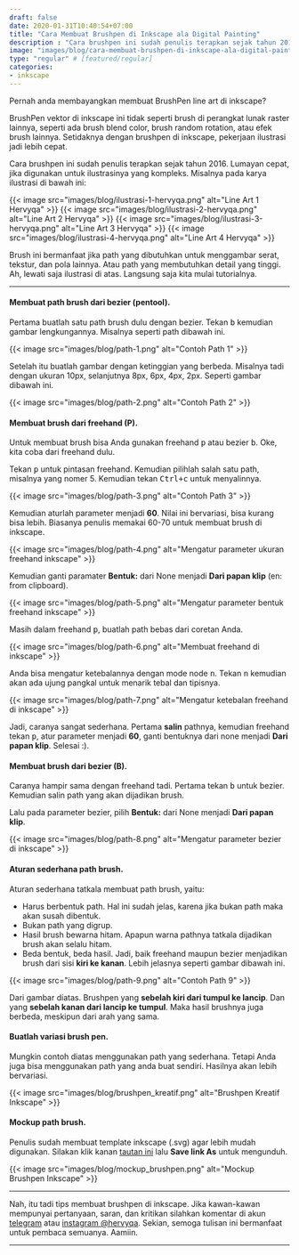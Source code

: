 ```yaml
---
draft: false
date: 2020-01-31T10:40:54+07:00
title: "Cara Membuat Brushpen di Inkscape ala Digital Painting"
description : "Cara brushpen ini sudah penulis terapkan sejak tahun 2016. Setidaknya dengan brushpen di inkscape, membuat karya ilustrasi yang kompleks jadi lebih cepat."
image: "images/blog/cara-membuat-brushpen-di-inkscape-ala-digital-painting.png"
type: "regular" # [featured/regular]
categories:
- inkscape
---
```


Pernah anda membayangkan membuat BrushPen line art di inkscape?

BrushPen vektor di inkscape ini tidak seperti brush di perangkat lunak raster lainnya, seperti ada brush blend color, brush random rotation, atau efek brush lainnya. Setidaknya dengan brushpen di inkscape, pekerjaan ilustrasi jadi lebih cepat.

Cara brushpen ini sudah penulis terapkan sejak tahun 2016. Lumayan cepat, jika digunakan untuk ilustrasinya yang kompleks. Misalnya pada karya ilustrasi di bawah ini:

{{< image src="images/blog/ilustrasi-1-hervyqa.png" alt="Line Art 1 Hervyqa" >}}
{{< image src="images/blog/ilustrasi-2-hervyqa.png" alt="Line Art 2 Hervyqa" >}}
{{< image src="images/blog/ilustrasi-3-hervyqa.png" alt="Line Art 3 Hervyqa" >}}
{{< image src="images/blog/ilustrasi-4-hervyqa.png" alt="Line Art 4 Hervyqa" >}}

Brush ini bermanfaat jika path yang dibutuhkan untuk menggambar serat, tekstur, dan pola lainnya.
Atau path yang membutuhkan detail yang tinggi. Ah, lewati saja ilustrasi di atas. Langsung saja kita mulai tutorialnya.

***

#### Membuat path brush dari bezier (pentool).

Pertama buatlah satu path brush dulu dengan bezier. Tekan <kbd><kbd>b</kbd></kbd> kemudian gambar lengkungannya. Misalnya seperti path dibawah ini.

{{< image src="images/blog/path-1.png" alt="Contoh Path 1" >}}

Setelah itu buatlah gambar dengan ketinggian yang berbeda. Misalnya tadi dengan ukuran 10px, selanjutnya 8px, 6px, 4px, 2px. Seperti gambar dibawah ini.

{{< image src="images/blog/path-2.png" alt="Contoh Path 2" >}}

#### Membuat brush dari freehand (P).

Untuk membuat brush bisa Anda gunakan freehand <kbd><kbd>p</kbd></kbd> atau bezier <kbd><kbd>b</kbd></kbd>. Oke, kita coba dari freehand dulu.

Tekan <kbd><kbd>p</kbd></kbd> untuk pintasan freehand. Kemudian pilihlah salah satu path, misalnya yang nomer 5. Kemudian tekan <kbd><kbd>Ctrl</kbd>+<kbd>c</kbd></kbd> untuk menyalinnya.

{{< image src="images/blog/path-3.png" alt="Contoh Path 3" >}}

Kemudian aturlah parameter menjadi **60**. Nilai ini bervariasi, bisa kurang bisa lebih. Biasanya penulis memakai 60-70 untuk membuat brush di inkscape.

{{< image src="images/blog/path-4.png" alt="Mengatur parameter ukuran freehand inkscape" >}}

Kemudian ganti paramater **Bentuk:** dari None menjadi **Dari papan klip** (en: from clipboard).

{{< image src="images/blog/path-5.png" alt="Mengatur parameter bentuk freehand inkscape" >}}

Masih dalam freehand <kbd><kbd>p</kbd></kbd>, buatlah path bebas dari coretan Anda.

{{< image src="images/blog/path-6.png" alt="Membuat freehand di inkscape" >}}

Anda bisa mengatur ketebalannya dengan mode node <kbd><kbd>n</kbd></kbd>. Tekan <kbd><kbd>n</kbd></kbd> kemudian akan ada ujung pangkal untuk menarik tebal dan tipisnya.

{{< image src="images/blog/path-7.png" alt="Mengatur ketebalan freehand di inkscape" >}}

Jadi, caranya sangat sederhana. Pertama **salin** pathnya, kemudian freehand tekan <kbd><kbd>p</kbd></kbd>, atur parameter menjadi **60**, ganti bentuknya dari none menjadi **Dari papan klip**. Selesai :).

#### Membuat brush dari bezier (B).

Caranya hampir sama dengan freehand tadi. Pertama tekan <kbd><kbd>b</kbd></kbd> untuk bezier. Kemudian salin path yang akan dijadikan brush.

Lalu pada parameter bezier, pilih **Bentuk:** dari None menjadi **Dari papan klip**.

{{< image src="images/blog/path-8.png" alt="Mengatur parameter bezier di inkscape" >}}

#### Aturan sederhana path brush.

Aturan sederhana tatkala membuat path brush, yaitu:

* Harus berbentuk path. Hal ini sudah jelas, karena jika bukan path maka akan susah dibentuk.
* Bukan path yang digrup.
* Hasil brush bewarna hitam. Apapun warna pathnya tatkala dijadikan brush akan selalu hitam.
* Beda bentuk, beda hasil. Jadi, baik freehand maupun bezier menjadikan brush dari sisi **kiri ke kanan**. Lebih jelasnya seperti gambar dibawah ini.

{{< image src="images/blog/path-9.png" alt="Contoh Path 9" >}}

Dari gambar diatas. Brushpen yang **sebelah kiri dari tumpul ke lancip**. Dan yang **sebelah kanan dari lancip ke tumpul**. Maka hasil brushnya juga berbeda, meskipun dari arah yang sama.


#### Buatlah variasi brush pen.

Mungkin contoh diatas menggunakan path yang sederhana. Tetapi Anda juga bisa menggunakan path yang anda buat sendiri. Hasilnya akan lebih bervariasi.

{{< image src="images/blog/brushpen_kreatif.png" alt="Brushpen Kreatif Inkscape" >}}

#### Mockup path brush.

Penulis sudah membuat template inkscape (.svg) agar lebih mudah digunakan. Silakan klik kanan [tautan ini](mockup_brushpen.svg) lalu **Save link As** untuk mengunduh.

{{< image src="images/blog/mockup_brushpen.png" alt="Mockup Brushpen Inkscape" >}}

***

Nah, itu tadi tips membuat brushpen di inkscape. Jika kawan-kawan mempunyai pertanyaan, saran, dan kritikan silahkan komentar di akun [telegram](https://t.me/hervyqa) atau [instagram @hervyqa](https://instagram.com/hervyqa). Sekian, semoga tulisan ini bermanfaat untuk pembaca semuanya. Aamiin.

***
